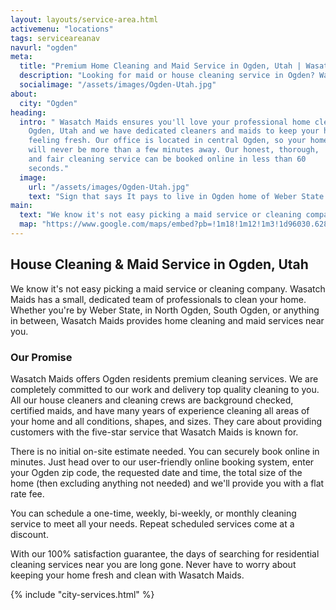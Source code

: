 ```yaml
---
layout: layouts/service-area.html
activemenu: "locations"
tags: serviceareanav
navurl: "ogden"
meta:
  title: "Premium Home Cleaning and Maid Service in Ogden, Utah | Wasatch Maids"
  description: "Looking for maid or house cleaning service in Ogden? Wasatch Maids is the company that offers the best cleaning services. Book your home cleaning in 60 seconds."
  socialimage: "/assets/images/Ogden-Utah.jpg"
about:
  city: "Ogden"
heading:
  intro: " Wasatch Maids ensures you'll love your professional home cleaners in
    Ogden, Utah and we have dedicated cleaners and maids to keep your home
    feeling fresh. Our office is located in central Ogden, so your home
    will never be more than a few minutes away. Our honest, thorough,
    and fair cleaning service can be booked online in less than 60
    seconds."
  image:
    url: "/assets/images/Ogden-Utah.jpg"
    text: "Sign that says It pays to live in Ogden home of Weber State University in Ogden, Utah"
main:
  text: "We know it's not easy picking a maid service or cleaning company. Wasatch Maids has a small, dedicated team of professionals to clean your home. Whether you're by Weber State, in North Ogden, South Ogden, or anything in between, Wasatch Maids provides home cleaning and maid services near you."
  map: "https://www.google.com/maps/embed?pb=!1m18!1m12!1m3!1d96030.62898905447!2d-112.04271385851796!3d41.22270413111622!2m3!1f0!2f0!3f0!3m2!1i1024!2i768!4f13.1!3m3!1m2!1s0x87530e94da9c4d7b%3A0x61dcd77b34b32c!2sOgden%2C+UT!5e0!3m2!1sen!2sus!4v1482436098799"
---
```


<section class="section_text">
<div class="section_text-container">
<div class="text-content">

## House Cleaning & Maid Service in Ogden, Utah

We know it's not easy picking a maid service or cleaning company. Wasatch Maids has a small, dedicated team of professionals to clean your home. Whether you're by Weber State, in North Ogden, South Ogden, or anything in between, Wasatch Maids provides home cleaning and maid services near you.

### Our Promise

Wasatch Maids offers Ogden residents premium cleaning services. We are completely committed to our work and delivery top quality cleaning to you. All our house cleaners and cleaning crews are background checked, certified maids, and have many years of experience cleaning all areas of your home and all conditions, shapes, and sizes. They care about providing customers with the five-star service that Wasatch Maids is known for.

There is no initial on-site estimate needed. You can securely book online in minutes. Just head over to our user-friendly online booking system, enter your Ogden zip code, the requested date and time, the total size of the home (then excluding anything not needed) and we'll provide you with a flat rate fee.

You can schedule a one-time, weekly, bi-weekly, or monthly cleaning service to meet all your needs. Repeat scheduled services come at a discount.

With our 100% satisfaction guarantee, the days of searching for residential cleaning services near you are long gone. Never have to worry about keeping your home fresh and clean with Wasatch Maids.

{% include "city-services.html" %}
